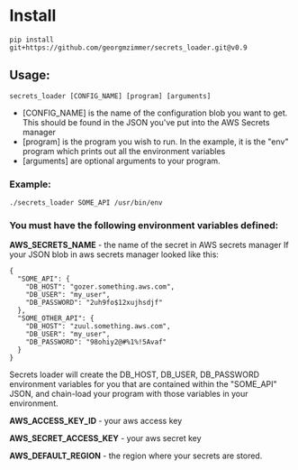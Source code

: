 # Install

    pip install git+https://github.com/georgmzimmer/secrets_loader.git@v0.9

## Usage: 

    secrets_loader [CONFIG_NAME] [program] [arguments]
   
  * [CONFIG_NAME] is the name of the configuration blob you want to get.  This should be found in the JSON you've put into the AWS Secrets manager
  * [program] is the program you wish to run.  In the example, it is the "env" program which prints out all the environment variables
  * [arguments] are optional arguments to your program.  

### Example: 
    ./secrets_loader SOME_API /usr/bin/env
  
### You must have the following environment variables defined:
   **AWS_SECRETS_NAME** - the name of the secret in AWS secrets manager
     If your JSON blob in aws secrets manager looked like this:
~~~
{
  "SOME_API": {
    "DB_HOST": "gozer.something.aws.com",
    "DB_USER": "my_user",
    "DB_PASSWORD": "2uh9fo$12xujhsdjf"
  },
  "SOME_OTHER_API": {
    "DB_HOST": "zuul.something.aws.com",
    "DB_USER": "my_user",
    "DB_PASSWORD": "98ohiy2@#%1%!5Avaf"
  }
}
~~~
Secrets loader will create the DB_HOST, DB_USER, DB_PASSWORD environment variables for you that are contained within the "SOME_API" JSON, and chain-load your program with those variables in your environment.

   **AWS_ACCESS_KEY_ID** - your aws access key
   
   **AWS_SECRET_ACCESS_KEY** - your aws secret key
   
   **AWS_DEFAULT_REGION** - the region where your secrets are stored.
   
   

